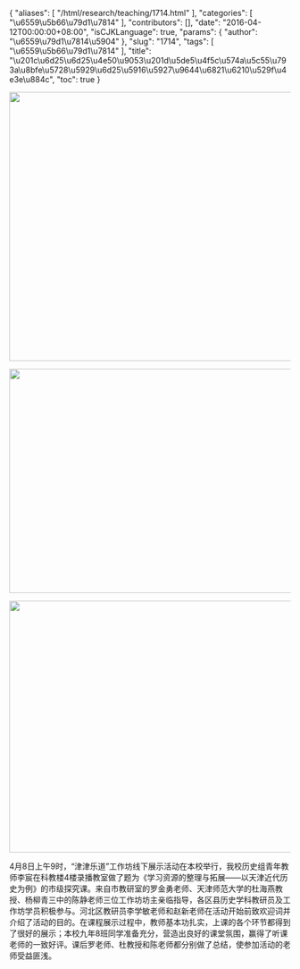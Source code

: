 {
    "aliases": [
        "/html/research/teaching/1714.html"
    ],
    "categories": [
        "\u6559\u5b66\u79d1\u7814"
    ],
    "contributors": [],
    "date": "2016-04-12T00:00:00+08:00",
    "isCJKLanguage": true,
    "params": {
        "author": "\u6559\u79d1\u7814\u5904"
    },
    "slug": "1714",
    "tags": [
        "\u6559\u5b66\u79d1\u7814"
    ],
    "title": "\u201c\u6d25\u6d25\u4e50\u9053\u201d\u5de5\u4f5c\u574a\u5c55\u793a\u8bfe\u5728\u5929\u6d25\u5916\u5927\u9644\u6821\u6210\u529f\u4e3e\u884c",
    "toc": true
}


<img
    src="https://cdn.tfls.online/mirror/full/1470ab03c456e6ce98b1835646e5b62daf044997.jpg"
    style="display:block;margin-left:auto;margin-right:auto;"
    decoding="async"
    fetchpriority="auto"
    loading="lazy"
    height="481"
    width="600"
/>





<img
    src="https://cdn.tfls.online/mirror/full/5da34511f82801f415229d01c4604ab49fe75bb2.jpg"
    style="display:block;margin-left:auto;margin-right:auto;"
    decoding="async"
    fetchpriority="auto"
    loading="lazy"
    height="401"
    width="600"
/>




  






<img
    src="https://cdn.tfls.online/mirror/full/1ac89b3ddb71cbf6c048be331f9d98b993bfd953.jpg"
    style="display:block;margin-left:auto;margin-right:auto;"
    decoding="async"
    fetchpriority="auto"
    loading="lazy"
    height="450"
    width="600"
/>







4月8日上午9时，“津津乐道”工作坊线下展示活动在本校举行，我校历史组青年教师李宸在科教楼4楼录播教室做了题为《学习资源的整理与拓展——以天津近代历史为例》的市级探究课。来自市教研室的罗金勇老师、天津师范大学的杜海燕教授、杨柳青三中的陈静老师三位工作坊坊主亲临指导，各区县历史学科教研员及工作坊学员积极参与。河北区教研员李学敏老师和赵新老师在活动开始前致欢迎词并介绍了活动的目的。在课程展示过程中，教师基本功扎实，上课的各个环节都得到了很好的展示；本校九年8班同学准备充分，营造出良好的课堂氛围，赢得了听课老师的一致好评。课后罗老师、杜教授和陈老师都分别做了总结，使参加活动的老师受益匪浅。



